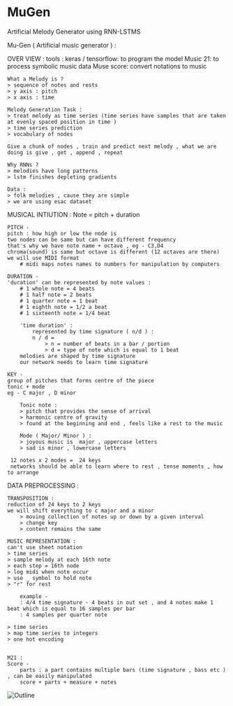 # MuGen
Artificial Melody Generator using RNN-LSTMS


Mu-Gen ( Artificial music generator ) :

OVER VIEW :
    tools :
    keras / tensorflow: to program the model 
    Music 21: to process symbolic music data
    Muse score: convert notations to music

    What a Melody is ?
    > sequence of notes and rests
    > y axis : pitch
    > x axis : time

    Melody Generation Task :
    > treat melody as time series (time series have samples that are taken at evenly spaced position in time )
    > time series prediction
    > vocabulary of nodes

    Give a chunk of nodes , train and predict next melody , what we are doing is give , get , append , repeat

    Why RNNs ?
    > melodies have long patterns
    > lstm finishes depleting gradients

    Data :
    > folk melodies , cause they are simple
    > we are using esac dataset

MUSICAL INTIUTION :
    Note = pitch + duration

    PITCH -
    pitch : how high or low the node is
    two nodes can be same but can have different frequency
    that's why we have note name + octave , eg - C3,D4
    chroma(sound) is same but octave is different (12 octaves are there)
    we will use MIDI format
        # midi maps notes names to numbers for manipulation by computers

    DURATION -
    'duration' can be represented by note values :
        # 1 whole note = 4 beats
        # 1 half note = 2 beats
        # 1 quarter note = 1 beat
        # 1 eighth note = 1/2 a beat
        # 1 sixteenth note = 1/4 beat

        'time duration' :
            represented by time signature ( n/d ) :
            n / d =
                > n = number of beats in a bar / portion
                > d = type of note which is equal to 1 beat
        melodies are shaped by time signature
        our network needs to learn time signature

    KEY -
    group of pitches that forms centre of the piece
    tonic + mode
    eg - C major , D minor

        Tonic note :
        > pitch that provides the sense of arrival
        > harmonic centre of gravity
        > found at the beginning and end , feels like a rest to the music

        Mode ( Major/ Minor ) :
        > joyous music is  major , uppercase letters
        > sad is minor , lowercase letters

     12 notes x 2 modes =  24 keys
     networks should be able to learn where to rest , tense moments , how to arrange

DATA PREPROCESSING :

    TRANSPOSITION :
    reduction of 24 keys to 2 keys
    we will shift everything to c major and a minor
        > moving collection of notes up or down by a given interval
        > change key
        > content remains the same

    MUSIC REPRESENTATION :
    can't use sheet notation
    > time series
    > sample melody at each 16th note
    > each step = 16th node
    > log midi when note occur
    > use _ symbol to hold note
    > "r" for rest

        example -
        : 4/4 time signature - 4 beats in out set , and 4 notes make 1 beat which is equal to 16 samples per bar
        : 4 samples per quarter note

    > time series
    > map time series to integers
    > one hot encoding


    M21 :
    Score -
        parts : a part contains multiple bars (time signature , bass etc ) , can be easily manipulated
        score + parts + measure + notes
       
![Outline](https://github.com/SanskarX10/MuGen/blob/main/image.jpg?raw=true)
